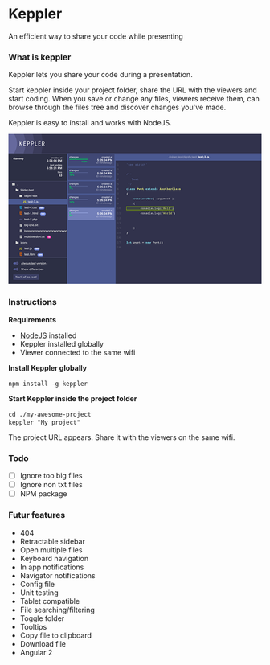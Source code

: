 # Keppler

An efficient way to share your code while presenting

### What is keppler

Keppler lets you share your code during a presentation.

Start keppler inside your project folder, share the URL with the viewers and start coding. When you save or change any files, viewers receive them, can browse through the files tree and discover changes you've made.

Keppler is easy to install and works with NodeJS.

![Project screen](resources/screenshots/screen-project-1.png)

### Instructions

**Requirements**
* [NodeJS](https://nodejs.org/en/) installed
* Keppler installed globally
* Viewer connected to the same wifi

**Install Keppler globally**

```
npm install -g keppler
```

**Start Keppler inside the project folder**

```
cd ./my-awesome-project
keppler "My project"
```

The project URL appears. Share it with the viewers on the same wifi.

### Todo

- [ ] Ignore too big files
- [ ] Ignore non txt files
- [ ] NPM package

### Futur features

- 404
- Retractable sidebar
- Open multiple files
- Keyboard navigation
- In app notifications
- Navigator notifications
- Config file
- Unit testing
- Tablet compatible
- File searching/filtering
- Toggle folder
- Tooltips
- Copy file to clipboard
- Download file
- Angular 2